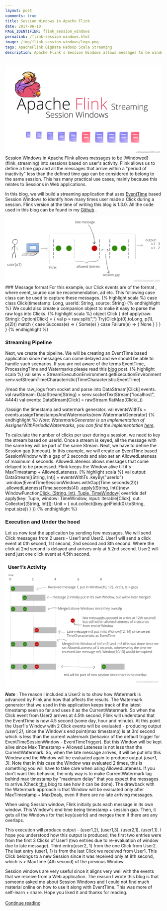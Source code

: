 ```yaml
---
layout: post
comments: true
title: Session Windows in Apache Flink
date: 2017-06-10
PAGE_IDENTIFIER: flink_session_windows
permalink: /flink-session-windows.html
image: /img/flink_session_windows/logo.png
tags: ApacheFlink BigData Hadoop Scala Streaming
description: Apache Flink's Session Windows allows messages to be windowed into sessions. In this blog, we will create a streaming application that counts number of Clicks made by each user within a session using EventTimeSession windows.
---
```

<div class="col three">
    <img class="col three" src="/img/flink_session/header.png">
</div>
Session Windows in Apache Flink allows messages to be [Windowed](flink_streaming) into sessions based on user's activity. Flink allows us to define a time gap and all the messages that arrive within a "period of inactivity" less than the defined time gap can be considered to belong to the same session. This has many practical use cases, mainly because this relates to Sessions in Web applications.

In this blog, we will build a streaming application that uses [EventTime](flink_eventtime) based Session Windows to identify how many times user made a Click during a session. Flink version at the time of writing this blog is 1.3.0. All the code used in this blog can be found in my [Github]() <i class="fa fa-github" aria-hidden="true"></i>.
<div class="col three">
    <img class="col three expandable" src="/img/flink_session/use_case.png">
</div>
### Message format
For this example, our Click events are of the format <timestamp, user_id, event_source>, where event_source can be recommendation, ad etc. This following case class can be used to capture these messages.
{% highlight scala %}
case class Click(timestamp: Long, userId: String, source: String)
{% endhighlight %}
We could also create a companion object to make it easy to parse the raw logs into Clicks.
{% highlight scala %}
object Click {
    def apply(raw: String): Option[Click] = {
      val p = raw.split(",")
      Try(Click(p(0).toLong, p(1), p(2))) match {
        case Success(e) ⇒ {
          Some(e)
        }
        case Failure(e) ⇒ {
          None
        }
      }
    }
  }
{% endhighlight %}

### Streaming Pipeline
Next, we create the pipeline. We will be creating an EventTime based application since messages can come delayed and we should be able to handle such scenarios. If you are not aware of the terms EventTime, ProcessingTime and Watermarks please read this [blog](flink_eventtime) post.
{% highlight scala %}
val senv = StreamExecutionEnvironment.getExecutionEnvironment
senv.setStreamTimeCharacteristic(TimeCharacteristic.EventTime)

//read the raw_logs from socket and parse into DataStream[Click] events.
val rawStream: DataStream[String] = senv.socketTextStream("localhost", 4444)
val events: DataStream[Click] = rawStream.flatMap(Click(_))

//assign the timestamp and watermark generator.
val eventsWithTs = events.assignTimestampsAndWatermarks(new WatermarkGenerator)
{% endhighlight %}
*Note: WatermarkGenerator is an implementation of AssignerWithPeriodicWatermarks, you can find the implementation [here]().*

To calculate the number of clicks per user during a session, we need to key the stream based on userId. Once a stream is keyed, all the message with the same key will be part of the same Stream. Next, we have to define the Session gap (timeout). In this example, we will create an EventTime based SessionWindow with a gap of 2 seconds and also set an AllowedLateness of maximum 4 seconds. AllowedLateness allows messages that come delayed to be processed. Flink keeps the Window alive till it's MaxTimestamp + AllowedLateness.
{% highlight scala %}
val output: DataStream[(String, Int)] = eventsWithTs
    .keyBy("userId")
    .window(EventTimeSessionWindows.withGap(Time.seconds(2)))
    .allowedLateness(Time.seconds(4))
    .apply[(String, Int)](new WindowFunction[Click, (String, Int), Tuple, TimeWindow](){
      override def apply(key: Tuple,
                         window: TimeWindow,
                         input: Iterable[Click],
                         out: Collector[(String, Int)]): Unit = {
        out.collect((key.getField(0).toString, input.size))
      }
})
{% endhighlight %}
### Execution and Under the hood
Let us now test the application by sending few messages. We will send Click messages from 2 users - User1 and User2. User1 will send a click event at 0th second, 1st second, 2nd second and 8th second. Where the click at 2nd second is delayed and arrives only at 5.2nd second. User2 will send just one click event at 4.5th second. 

<div class="col three">
    <img class="col three expandable" src="/img/flink_session/session_merge.png">
</div>

***Note*** : The reason I included a User2 is to show how Watermark is advanced by Flink and how that affects the results. The Watermark generator that we used in this application keeps track of the latest timestamp seen so far and uses it as the CurrentWatermark. So when the Click event from User2 arrives at 4.5th second, Flink will understand that the EventTime is now 4.5 second (some day, hour and minute). At this point the User1's Window with 2 Click events will be evaluated - producing output *(user1,2)*, since the Window's end point(max timestamp) is at 3rd second which is less than the current watermark (behavior of the default trigger for EventTimeSessionWindow - EventTimeTrigger). But this Window will be kept alive since Max Timestamp + Allowed Lateness is not less than the CurrentWatermark. So, when the late message arrives, it will be put into this Window and the Window will be evaluated again to produce output *(user1, 3)*. Note that in this case the Window was evaluated 2 times, this is something you will have to take care when using AllowedLateness. If you don't want this behavior, the only way is to make CurrentWatermark lag behind max timestamp by "maximum delay" that you expect the messages to arrive.(Check [this](flink_eventtime#watermarks) blog to see how it can be done). The drawback with the Watermark approach is that Window will be evaluated only after MaxTimestamp + MaxDealy, even if there are no late arriving messages. 

When using Session window, Flink initially puts each message in its own window. This Window's end time being timestamp + session gap. Then, it gets all the Windows for that key(userId) and merges them if there are any overlaps. 

This execution will produce output - (user1,2), (user1,3), (user2,1), (user1,1). I hope you understood how this output is produced, the first two entries were from the first 3 Clicks of User1 (two entries due to re-evaluation of window due to late message). Third entry(user2, 1) from the one Click from User2. The last entry (user1, 1) is from the last Click we received from User1. This Click belongs to a new Session since it was received only at 8th second, which is > MaxTime (4th second) of the previous Window.

Session windows are very useful since it aligns very well with the events that we receive from a Web application. The reason I wrote this blog is that someone asked me about Session Windows and I could not find much material online on how to use it along with EventTime. This was more of self-learn + share. Hope you liked it and thanks for reading.	
<br/><a href="search.html?query=flink">Continue reading</a>